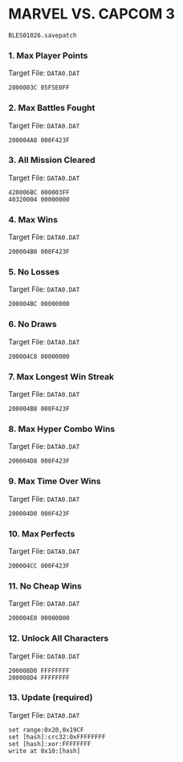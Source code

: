 #  MARVEL VS. CAPCOM 3 

`BLES01026.savepatch`

### 1. Max Player Points

Target File: `DATA0.DAT`

```
2000003C 05F5E0FF
```

### 2. Max Battles Fought

Target File: `DATA0.DAT`

```
200004A8 000F423F
```

### 3. All Mission Cleared

Target File: `DATA0.DAT`

```
420006BC 000003FF
40320004 00000000
```

### 4. Max Wins

Target File: `DATA0.DAT`

```
200004B0 000F423F
```

### 5. No Losses

Target File: `DATA0.DAT`

```
200004BC 00000000
```

### 6. No Draws

Target File: `DATA0.DAT`

```
200004C8 00000000
```

### 7. Max Longest Win Streak

Target File: `DATA0.DAT`

```
200004B8 000F423F
```

### 8. Max Hyper Combo Wins

Target File: `DATA0.DAT`

```
200004D8 000F423F
```

### 9. Max Time Over Wins

Target File: `DATA0.DAT`

```
200004D0 000F423F
```

### 10. Max Perfects

Target File: `DATA0.DAT`

```
200004CC 000F423F
```

### 11. No Cheap Wins

Target File: `DATA0.DAT`

```
200004E0 00000000
```

### 12. Unlock All Characters

Target File: `DATA0.DAT`

```
200008D0 FFFFFFFF
200008D4 FFFFFFFF
```

### 13. Update (required)

Target File: `DATA0.DAT`

```
set range:0x20,0x19CF
set [hash]:crc32:0xFFFFFFFF
set [hash]:xor:FFFFFFFF
write at 0x10:[hash]
```


